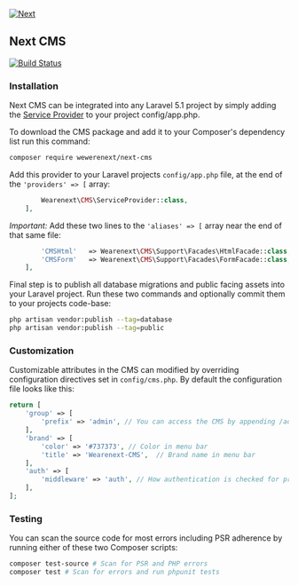 [![Next](https://wearenext.co.za/images/logos/logo-next-74x28.png)](https://www.wearenext.co.za)

## Next CMS

[![Build Status](https://travis-ci.com/we-are-next/next-cms.svg?token=5n1iuBDPPqhG9V382jtf&branch=master)](https://travis-ci.com/we-are-next/next-cms)

### Installation

Next CMS can be integrated into any Laravel 5.1 project by simply adding the [Service Provider](https://laravel.com/docs/5.1/packages#service-providers) to your project config/app.php.

To download the CMS package and add it to your Composer's dependency list run this command:

```sh
composer require wewerenext/next-cms
```

Add this provider to your Laravel projects `config/app.php` file, at the end of the `'providers' => [` array:

```php
        Wearenext\CMS\ServiceProvider::class,
    ],
```

*Important:* Add these two lines to the `'aliases' => [` array near the end of that same file:

```php
        'CMSHtml'   => Wearenext\CMS\Support\Facades\HtmlFacade::class,
        'CMSForm'   => Wearenext\CMS\Support\Facades\FormFacade::class,
    ],
```

Final step is to publish all database migrations and public facing assets into your Laravel project. Run these two commands and optionally commit them to your projects code-base:

```sh
php artisan vendor:publish --tag=database
php artisan vendor:publish --tag=public
```

### Customization

Customizable attributes in the CMS can modified by overriding configuration directives set in `config/cms.php`. By default the configuration file looks like this:

```php
return [
    'group' => [
        'prefix' => 'admin', // You can access the CMS by appending /admin to your projects URL
    ],
    'brand' => [
        'color' => '#737373', // Color in menu bar
        'title' => 'Wearenext-CMS',  // Brand name in menu bar
    ],
    'auth' => [
        'middleware' => 'auth', // How authentication is checked for protected routes
    ],
];
```

### Testing

You can scan the source code for most errors including PSR adherence by running either of these two Composer scripts:

```sh
composer test-source # Scan for PSR and PHP errors
composer test # Scan for errors and run phpunit tests
```
